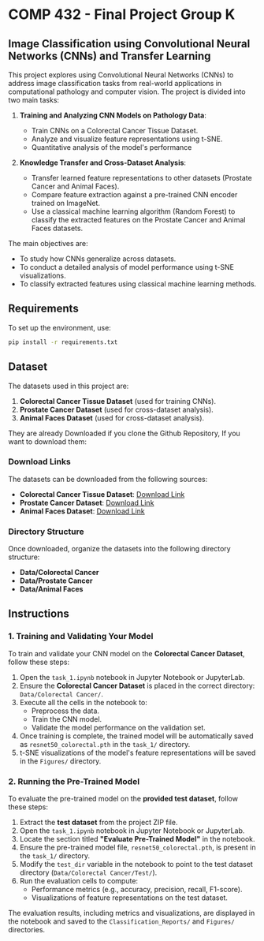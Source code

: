 # COMP 432 - Final Project **Group K**
## Image Classification using Convolutional Neural Networks (CNNs) and Transfer Learning

This project explores using Convolutional Neural Networks (CNNs) to address image classification tasks from real-world applications in computational pathology and computer vision. The project is divided into two main tasks:

1. **Training and Analyzing CNN Models on Pathology Data**: 
   - Train CNNs on a Colorectal Cancer Tissue Dataset.
   - Analyze and visualize feature representations using t-SNE.
   - Quantitative analysis of the model's performance
   
2. **Knowledge Transfer and Cross-Dataset Analysis**:
   - Transfer learned feature representations to other datasets (Prostate Cancer and Animal Faces).
   - Compare feature extraction against a pre-trained CNN encoder trained on ImageNet.
   - Use a classical machine learning algorithm (Random Forest) to classify the extracted
     features on the Prostate Cancer and Animal Faces datasets.
   
The main objectives are:
- To study how CNNs generalize across datasets.
- To conduct a detailed analysis of model performance using t-SNE visualizations.
- To classify extracted features using classical machine learning methods.

## Requirements
To set up the environment, use:

```bash
pip install -r requirements.txt
```

## Dataset

The datasets used in this project are:

1. **Colorectal Cancer Tissue Dataset** (used for training CNNs).
2. **Prostate Cancer Dataset** (used for cross-dataset analysis).
3. **Animal Faces Dataset** (used for cross-dataset analysis).

They are already Downloaded if you clone the Github Repository, If you want to download them:

### Download Links
The datasets can be downloaded from the following sources:

- **Colorectal Cancer Tissue Dataset**: [Download Link](https://1drv.ms/u/s!AilzKc-njjP7mN0NOZvxl0TPAUxmig?e=K0TpeX)
- **Prostate Cancer Dataset**: [Download Link](https://1drv.ms/u/s!AilzKc-njjP7mN0M_LjB5xeAydDsrA?e=0obzsx)
- **Animal Faces Dataset**: [Download Link](https://1drv.ms/u/s!AilzKc-njjP7mN0LqoRZvUYONY9sbQ?e=wxWbip) 

### Directory Structure
Once downloaded, organize the datasets into the following directory structure:
   - **Data/Colorectal Cancer**
   - **Data/Prostate Cancer**
   - **Data/Animal Faces**

## Instructions

### 1. Training and Validating Your Model
To train and validate your CNN model on the **Colorectal Cancer Dataset**, follow these steps:

1. Open the `task_1.ipynb` notebook in Jupyter Notebook or JupyterLab.
2. Ensure the **Colorectal Cancer Dataset** is placed in the correct directory: `Data/Colorectal Cancer/`.
3. Execute all the cells in the notebook to:
   - Preprocess the data.
   - Train the CNN model.
   - Validate the model performance on the validation set.
4. Once training is complete, the trained model will be automatically saved as `resnet50_colorectal.pth` in the `task_1/` directory.
5. t-SNE visualizations of the model's feature representations will be saved in the `Figures/` directory.

### 2. Running the Pre-Trained Model
To evaluate the pre-trained model on the **provided test dataset**, follow these steps:

1. Extract the **test dataset** from the project ZIP file.
2. Open the `task_1.ipynb` notebook in Jupyter Notebook or JupyterLab.
3. Locate the section titled **"Evaluate Pre-Trained Model"** in the notebook.
4. Ensure the pre-trained model file, `resnet50_colorectal.pth`, is present in the `task_1/` directory.
5. Modify the `test_dir` variable in the notebook to point to the test dataset directory (`Data/Colorectal Cancer/Test/`).
6. Run the evaluation cells to compute:
   - Performance metrics (e.g., accuracy, precision, recall, F1-score).
   - Visualizations of feature representations on the test dataset.

The evaluation results, including metrics and visualizations, are displayed in the notebook and saved to the `Classification_Reports/` and `Figures/` directories.
